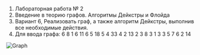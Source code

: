 1) Лабораторная работа № 2
2) Введение в теорию графов. Алгоритмы Дейкстры и Флойда
3) Вариант 6, Реализовать граф,  а также алгоритм Дейкстры, выполнив все необходимые действия.
4) Для ввода графа: 6 8 1 6 11 6 5 18 5 4 33 4 2 13 2 3 8 3 1 3 3 5 7 6 2 14




![Graph](https://user-images.githubusercontent.com/91120648/170943189-4326f906-57fb-4dcd-9875-9dff3a023456.png)
